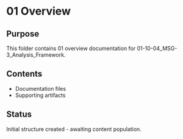 # 01 Overview

## Purpose
This folder contains 01 overview documentation for 01-10-04_MSG-3_Analysis_Framework.

## Contents
- Documentation files
- Supporting artifacts

## Status
Initial structure created - awaiting content population.
